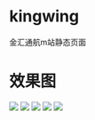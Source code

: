 # kingwing
金汇通航m站静态页面   

# 效果图   
![](http://7oxjrx.com1.z0.glb.clouddn.com//imgs/kingwing/01.jpg)
![](http://7oxjrx.com1.z0.glb.clouddn.com//imgs/kingwing/02.jpg)
![](http://7oxjrx.com1.z0.glb.clouddn.com//imgs/kingwing/03.jpg)
![](http://7oxjrx.com1.z0.glb.clouddn.com//imgs/kingwing/04.jpg)
![](http://7oxjrx.com1.z0.glb.clouddn.com//imgs/kingwing/05.jpg)
